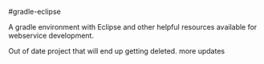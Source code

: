 #gradle-eclipse

A gradle environment with Eclipse and other helpful resources available for webservice development.


Out of date project that will end up getting deleted.
more updates